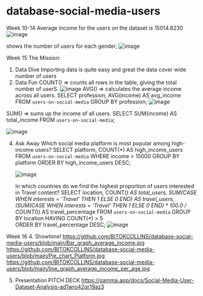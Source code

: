 # database-social-media-users

Week 10-14
Average income for the users on the dataset is 15014.8230
![image](https://github.com/BITOKCOLLINS/database-social-media-users/assets/160725857/ead88f5f-58fb-4544-a3e8-4025fc6adcc6)

shows the number of users for each gender,
![image](https://github.com/BITOKCOLLINS/database-social-media-users/assets/160725857/61b9acfd-66f3-49b1-9933-89e1dca2b1a3)

Week 15
The Mission:
1. Data Dive
   Importing data is quite easy and great
   the data cover wide number of users
2. Data Fun
   COUNT() =>  counts all rows in the table, giving the total number of userS.
   ![image](https://github.com/BITOKCOLLINS/database-social-media-users/assets/160725857/4c397c16-caa9-4318-bea1-74a6571b026c)
   AVG() => calculates the average income across all users.
             SELECT profession, AVG(income) AS avg_income
             FROM `users-on-social-media`
             GROUP BY profession;
   ![image](https://github.com/BITOKCOLLINS/database-social-media-users/assets/160725857/85391fa8-45c3-4ef0-bd0a-eb56e1452e5a)

  SUM() => sums up the income of all users.
            SELECT SUM(income) AS total_income 
            FROM `users-on-social-media`;
   
   ![image](https://github.com/BITOKCOLLINS/database-social-media-users/assets/160725857/a26244bb-134f-492c-b3fd-0a595c80e7e2)

4. Ask Away
   Which social media platform is most popular among high-income users?
            SELECT platform, COUNT(*) AS high_income_users
            FROM `users-on-social-media`
            WHERE income > 15000
            GROUP BY platform
            ORDER BY high_income_users DESC;
   
   ![image](https://github.com/BITOKCOLLINS/database-social-media-users/assets/160725857/e07c4bbd-30f8-4c55-ad17-a8056eb3ddd4)
   
   In which countries do we find the highest proportion of users interested in Travel content?
            SELECT location, 
                   COUNT(*) AS total_users,
                   SUM(CASE WHEN interests = 'Travel' THEN 1 ELSE 0 END) AS travel_users,
                   (SUM(CASE WHEN interests = 'Travel' THEN 1 ELSE 0 END) * 100.0 / COUNT(*)) AS travel_percentage
            FROM `users-on-social-media`
            GROUP BY location
            HAVING COUNT(*) > 5  
            ORDER BY travel_percentage DESC;
   ![image](https://github.com/BITOKCOLLINS/database-social-media-users/assets/160725857/9270ab99-fcff-4ac0-b4ab-d0cd9ccee68e)

Week 16
4. Showtime!
https://github.com/BITOKCOLLINS/database-social-media-users/blob/main/Bar_graph_average_income.jpg
https://github.com/BITOKCOLLINS/database-social-media-users/blob/main/Pie_chart_Platform.jpg
https://github.com/BITOKCOLLINS/database-social-media-users/blob/main/line_graph_average_income_per_age.jpg

5. Presentation PITCH DECK
https://gamma.app/docs/Social-Media-User-Dataset-Analysis-ad1wro42qr19az3




   
